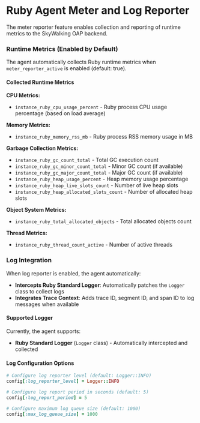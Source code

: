 # Ruby Agent Meter and Log Reporter

The meter reporter feature enables collection and reporting of runtime metrics to the SkyWalking OAP backend.

### Runtime Metrics (Enabled by Default)

The agent automatically collects Ruby runtime metrics when `meter_reporter_active` is enabled (default: true).

#### Collected Runtime Metrics

**CPU Metrics:**

- `instance_ruby_cpu_usage_percent` - Ruby process CPU usage percentage (based on load average)

**Memory Metrics:**

- `instance_ruby_memory_rss_mb` - Ruby process RSS memory usage in MB

**Garbage Collection Metrics:**

- `instance_ruby_gc_count_total` - Total GC execution count
- `instance_ruby_gc_minor_count_total` - Minor GC count (if available)
- `instance_ruby_gc_major_count_total` - Major GC count (if available)
- `instance_ruby_heap_usage_percent` - Heap memory usage percentage
- `instance_ruby_heap_live_slots_count` - Number of live heap slots
- `instance_ruby_heap_allocated_slots_count` - Number of allocated heap slots

**Object System Metrics:**

- `instance_ruby_total_allocated_objects` - Total allocated objects count

**Thread Metrics:**

- `instance_ruby_thread_count_active` - Number of active threads

### Log Integration

When log reporter is enabled, the agent automatically:

- **Intercepts Ruby Standard Logger**: Automatically patches the `Logger` class to collect logs
- **Integrates Trace Context**: Adds trace ID, segment ID, and span ID to log messages when available

#### Supported Logger

Currently, the agent supports:

- **Ruby Standard Logger** (`Logger` class) - Automatically intercepted and collected

#### Log Configuration Options

```ruby
# Configure log reporter level (default: Logger::INFO)
config[:log_reporter_level] = Logger::INFO

# Configure log report period in seconds (default: 5)
config[:log_report_period] = 5

# Configure maximum log queue size (default: 1000)
config[:max_log_queue_size] = 1000
```
